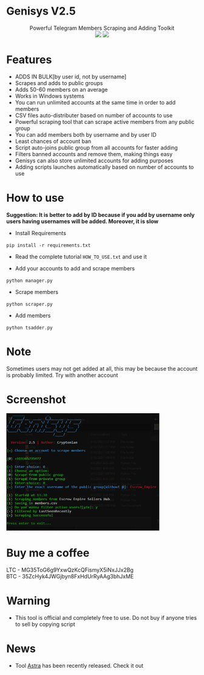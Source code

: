 # Genisys V2.5
<p align='center'>
  Powerful Telegram Members Scraping and Adding Toolkit<br>
  <a href="https://telegram.me/Techmedies_1"><img src="https://img.shields.io/badge/Telegram-Techmedies-green"></a> <a href="https://twitter.com/cryptonian007?lang=en"><img src="https://img.shields.io/badge/FollowOn-Twitter-green"></a>
  </p>

# Features

* ADDS IN BULK[by user id, not by username]
* Scrapes and adds to public groups
* Adds 50-60 members on an average
* Works in Windows systems
* You can run unlimited accounts at the same time in order to add members
* CSV files auto-distributer based on number of accounts to use
* Powerful scraping tool that can scrape active members from any public group
* You can add members both by username and by user ID
* Least chances of account ban
* Script auto-joins public group from all accounts for faster adding
* Filters banned accounts and remove them, making things easy
* Genisys can also store unlimited accounts for adding purposes
* Adding scripts launches automatically based on number of accounts to use

# How to use

<b>Suggestion: It is better to add by ID because if you add by username only users having usernames will be added. Moreover, it is slow</b>

* Install Requirements

`pip install -r requirements.txt`

* Read the complete tutorial `HOW_TO_USE.txt` and use it

* Add your accounts to add and scrape members

`python manager.py`

* Scrape members

`python scraper.py`

* Add members

`python tsadder.py`

# Note

Sometimes users may not get added at all, this may be because the account is probably limited. Try with another account

# Screenshot

  <img src="https://github.com/Cryptonian007/Genisys/blob/main/img/img2.png" width="403" height="309">
  </p>

# Buy me a coffee

LTC - MG35ToG6g9YxwQzKcQFismyX5iNxJJx2Bg<br>
BTC - 35ZcHyk4JWGjbyn8FxHdUrRyAAg3bhJxME

# Warning

* This tool is official and completely free to use. Do not buy if anyone tries to sell by copying script

# News

* Tool [Astra](https://github.com/Cryptonian007/Astra.git) has been recently released. Check it out
